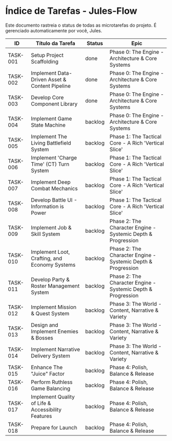 # Índice de Tarefas - Jules-Flow

Este documento rastreia o status de todas as microtarefas do projeto. É gerenciado automaticamente por você, Jules.

| ID       | Título da Tarefa                               | Status   | Epic                                                |
|----------|------------------------------------------------|----------|-----------------------------------------------------|
| TASK-001 | Setup Project Scaffolding                      | done     | Phase 0: The Engine - Architecture & Core Systems |
| TASK-002 | Implement Data-Driven Asset & Content Pipeline | done     | Phase 0: The Engine - Architecture & Core Systems |
| TASK-003 | Develop Core Component Library                 | done     | Phase 0: The Engine - Architecture & Core Systems |
| TASK-004 | Implement Game State Machine                   | backlog  | Phase 0: The Engine - Architecture & Core Systems |
| TASK-005 | Implement The Living Battlefield System        | backlog  | Phase 1: The Tactical Core - A Rich 'Vertical Slice' |
| TASK-006 | Implement 'Charge Time' (CT) Turn System     | backlog  | Phase 1: The Tactical Core - A Rich 'Vertical Slice' |
| TASK-007 | Implement Deep Combat Mechanics                | backlog  | Phase 1: The Tactical Core - A Rich 'Vertical Slice' |
| TASK-008 | Develop Battle UI - Information is Power     | backlog  | Phase 1: The Tactical Core - A Rich 'Vertical Slice' |
| TASK-009 | Implement Job & Skill System                 | backlog  | Phase 2: The Character Engine - Systemic Depth & Progression |
| TASK-010 | Implement Loot, Crafting, and Economy Systems | backlog  | Phase 2: The Character Engine - Systemic Depth & Progression |
| TASK-011 | Develop Party & Roster Management System     | backlog  | Phase 2: The Character Engine - Systemic Depth & Progression |
| TASK-012 | Implement Mission & Quest System             | backlog  | Phase 3: The World - Content, Narrative & Variety |
| TASK-013 | Design and Implement Enemies & Bosses        | backlog  | Phase 3: The World - Content, Narrative & Variety |
| TASK-014 | Implement Narrative Delivery System          | backlog  | Phase 3: The World - Content, Narrative & Variety |
| TASK-015 | Enhance The "Juice" Factor                   | backlog  | Phase 4: Polish, Balance & Release |
| TASK-016 | Perform Ruthless Game Balancing              | backlog  | Phase 4: Polish, Balance & Release |
| TASK-017 | Implement Quality of Life & Accessibility Features | backlog  | Phase 4: Polish, Balance & Release |
| TASK-018 | Prepare for Launch                         | backlog  | Phase 4: Polish, Balance & Release |
